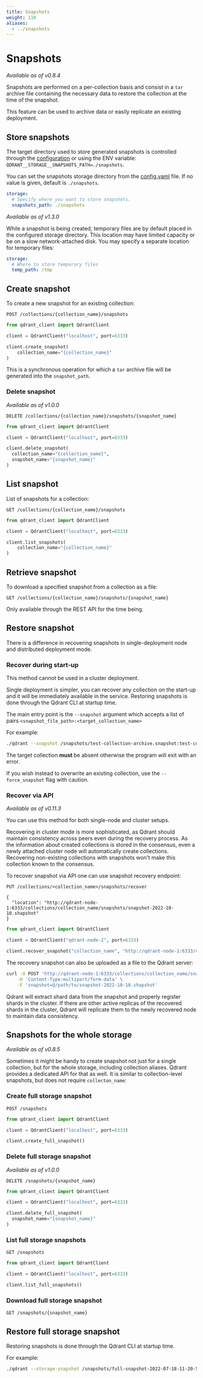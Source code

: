 ```yaml
---
title: Snapshots
weight: 110
aliases:
  - ../snapshots
---
```


# Snapshots

*Available as of v0.8.4*

Snapshots are performed on a per-collection basis and consist in a `tar` archive file containing the necessary data to restore the collection at the time of the snapshot.

This feature can be used to archive data or easily replicate an existing deployment.

## Store snapshots

The target directory used to store generated snapshots is controlled through the [configuration](../../guides/configuration) or using the ENV variable: `QDRANT__STORAGE__SNAPSHOTS_PATH=./snapshots`.

You can set the snapshots storage directory from the [config.yaml](https://github.com/qdrant/qdrant/blob/master/config/config.yaml) file. If no value is given, default is `./snapshots`.
```yaml
storage:
  # Specify where you want to store snapshots.
  snapshots_path: ./snapshots
```

*Available as of v1.3.0*

While a snapshot is being created, temporary files are by default placed in the configured storage directory. 
This location may have limited capacity or be on a slow network-attached disk. You may specify a separate location for temporary files:

```yaml
storage:
  # Where to store temporary files
  temp_path: /tmp
```

## Create snapshot

To create a new snapshot for an existing collection:

```http
POST /collections/{collection_name}/snapshots
```

```python
from qdrant_client import QdrantClient

client = QdrantClient("localhost", port=6333)

client.create_snapshot(
    collection_name="{collection_name}"
)
```

This is a synchronous operation for which a `tar` archive file will be generated into the `snapshot_path`.

### Delete snapshot

*Available as of v1.0.0*

```http
DELETE /collections/{collection_name}/snapshots/{snapshot_name}
```

```python
from qdrant_client import QdrantClient

client = QdrantClient("localhost", port=6333)

client.delete_snapshot(
  collection_name="{collection_name}",
  snapshot_name="{snapshot_name}"
)
```

## List snapshot

List of snapshots for a collection:

```http
GET /collections/{collection_name}/snapshots
```

```python
from qdrant_client import QdrantClient

client = QdrantClient("localhost", port=6333)

client.list_snapshots(
    collection_name="{collection_name}"
)
```

## Retrieve snapshot

To download a specified snapshot from a collection as a file:

```http
GET /collections/{collection_name}/snapshots/{snapshot_name}
```

Only available through the REST API for the time being.

## Restore snapshot

There is a difference in recovering snapshots in single-deployment node and distributed deployment mode.

### Recover during start-up

<aside role="status">This method cannot be used in a cluster deployment.</aside>

Single deployment is simpler, you can recover any collection on the start-up and it will be immediately available in the service.
Restoring snapshots is done through the Qdrant CLI at startup time.

The main entry point is the `--snapshot` argument which accepts a list of pairs `<snapshot_file_path>:<target_collection_name>`

For example:

```bash
./qdrant --snapshot /snapshots/test-collection-archive.snapshot:test-collection --snapshot /snapshots/test-collection-archive.snapshot:test-copy-collection 
```

The target collection **must** be absent otherwise the program will exit with an error.

If you wish instead to overwrite an existing collection, use the `--force_snapshot` flag with caution.

### Recover via API

*Available as of v0.11.3*

<aside role="status">You can use this method for both single-node and cluster setups.</aside>

Recovering in cluster mode is more sophisticated, as Qdrant should maintain consistency across peers even during the recovery process.
As the information about created collections is stored in the consensus, even a newly attached cluster node will automatically create collections.
Recovering non-existing collections with snapshots won't make this collection known to the consensus.

To recover snapshot via API one can use snapshot recovery endpoint:

```http
PUT /collections/<collection_name>/snapshots/recover

{
  "location": "http://qdrant-node-1:6333/collections/collection_name/snapshots/snapshot-2022-10-10.shapshot"
}
```

```python
from qdrant_client import QdrantClient

client = QdrantClient("qdrant-node-2", port=6333)

client.recover_snapshot("collection_name", "http://qdrant-node-1:6333/collections/collection_name/snapshots/snapshot-2022-10-10.shapshot")
```

The recovery snapshot can also be uploaded as a file to the Qdrant server:
```bash
curl -X POST 'http://qdrant-node-1:6333/collections/collection_name/snapshots/upload' \
    -H 'Content-Type:multipart/form-data' \
    -F 'snapshot=@/path/to/snapshot-2022-10-10.shapshot'

```

Qdrant will extract shard data from the snapshot and properly register shards in the cluster.
If there are other active replicas of the recovered shards in the cluster, Qdrant will replicate them to the newly recovered node to maintain data consistency.

## Snapshots for the whole storage

*Available as of v0.8.5*

Sometimes it might be handy to create snapshot not just for a single collection, but for the whole storage, including collection aliases.
Qdrant provides a dedicated API for that as well. It is similar to collection-level snapshots, but does not require `collecton_name`:

### Create full storage snapshot

```http
POST /snapshots
```

```python
from qdrant_client import QdrantClient

client = QdrantClient("localhost", port=6333)

client.create_full_snapshot()
```

### Delete full storage snapshot

*Available as of v1.0.0*

```http
DELETE /snapshots/{snapshot_name}
```

```python
from qdrant_client import QdrantClient

client = QdrantClient("localhost", port=6333)

client.delete_full_snapshot(
  snapshot_name="{snapshot_name}"
)
```

### List full storage snapshots

```http
GET /snapshots
```

```python
from qdrant_client import QdrantClient

client = QdrantClient("localhost", port=6333)

client.list_full_snapshots()
```

### Download full storage snapshot

```http
GET /snapshots/{snapshot_name}
```

## Restore full storage snapshot

Restoring snapshots is done through the Qdrant CLI at startup time.

For example:

```bash
./qdrant --storage-snapshot /snapshots/full-snapshot-2022-07-18-11-20-51.snapshot 
```
